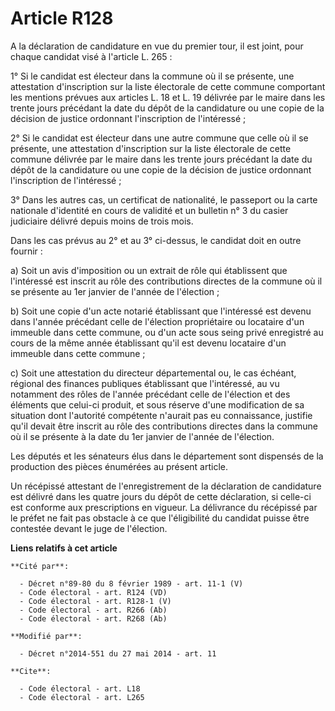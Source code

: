 # Article R128

A la déclaration de candidature en vue du premier tour, il est joint, pour chaque candidat visé à l'article L. 265 : 

1° Si le candidat est électeur dans la commune où il se présente, une attestation d'inscription sur la liste électorale de
cette commune comportant les mentions prévues aux articles L. 18 et L. 19 délivrée par le maire dans les trente jours
précédant la date du dépôt de la candidature ou une copie de la décision de justice ordonnant l'inscription de l'intéressé ; 

2° Si le candidat est électeur dans une autre commune que celle où il se présente, une attestation d'inscription sur la liste
électorale de cette commune délivrée par le maire dans les trente jours précédant la date du dépôt de la candidature ou une
copie de la décision de justice ordonnant l'inscription de l'intéressé ; 

3° Dans les autres cas, un certificat de nationalité, le passeport ou la carte nationale d'identité en cours de validité et
un bulletin n° 3 du casier judiciaire délivré depuis moins de trois mois. 

Dans les cas prévus au 2° et au 3° ci-dessus, le candidat doit en outre fournir : 

a) Soit un avis d'imposition ou un extrait de rôle qui établissent que l'intéressé est inscrit au rôle des contributions
directes de la commune où il se présente au 1er janvier de l'année de l'élection ; 

b) Soit une copie d'un acte notarié établissant que l'intéressé est devenu dans l'année précédant celle de l'élection
propriétaire ou locataire d'un immeuble dans cette commune, ou d'un acte sous seing privé enregistré au cours de la même
année établissant qu'il est devenu locataire d'un immeuble dans cette commune ; 

c) Soit une attestation du directeur départemental ou, le cas échéant, régional des finances publiques établissant que
l'intéressé, au vu notamment des rôles de l'année précédant celle de l'élection et des éléments que celui-ci produit, et sous
réserve d'une modification de sa situation dont l'autorité compétente n'aurait pas eu connaissance, justifie qu'il devait
être inscrit au rôle des contributions directes dans la commune où il se présente à la date du 1er janvier de l'année de
l'élection. 

Les députés et les sénateurs élus dans le département sont dispensés de la production des pièces énumérées au présent
article. 

Un récépissé attestant de l'enregistrement de la déclaration de candidature est délivré dans les quatre jours du dépôt de
cette déclaration, si celle-ci est conforme aux prescriptions en vigueur. La délivrance du récépissé par le préfet ne fait
pas obstacle à ce que l'éligibilité du candidat puisse être contestée devant le juge de l'élection.

**Liens relatifs à cet article**

	**Cité par**:

	  - Décret n°89-80 du 8 février 1989 - art. 11-1 (V)
	  - Code électoral - art. R124 (VD)
	  - Code électoral - art. R128-1 (V)
	  - Code électoral - art. R266 (Ab)
	  - Code électoral - art. R268 (Ab)

	**Modifié par**:

	  - Décret n°2014-551 du 27 mai 2014 - art. 11

	**Cite**:

	  - Code électoral - art. L18
	  - Code électoral - art. L265

